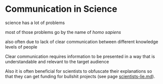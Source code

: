 # Communication in Science

science has a lot of problems

most of those problems go by the name of _homo sapiens_&#x20;

also often due to lack of clear communication between different knowledge levels of people



Clear communication requires information to be presented in a way that is understandable and relevant to the target audience&#x20;



Also it is often beneficial for scientists to obfuscate their explanations so that they can get funding for bullshit projects (see page [scientists-lie.md](scientists-lie.md "mention")).




